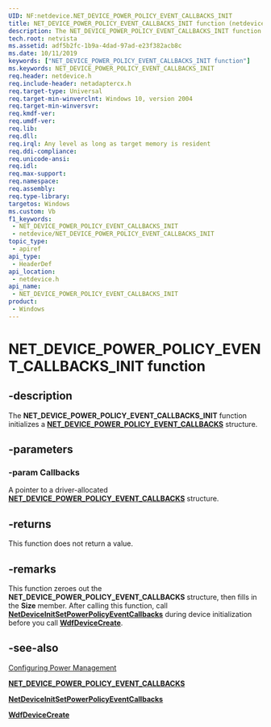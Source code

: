 ```yaml
---
UID: NF:netdevice.NET_DEVICE_POWER_POLICY_EVENT_CALLBACKS_INIT
title: NET_DEVICE_POWER_POLICY_EVENT_CALLBACKS_INIT function (netdevice.h)
description: The NET_DEVICE_POWER_POLICY_EVENT_CALLBACKS_INIT function initializes a NET_DEVICE_POWER_POLICY_EVENT_CALLBACKS structure.
tech.root: netvista
ms.assetid: adf5b2fc-1b9a-4dad-97ad-e23f382acb8c
ms.date: 10/11/2019
keywords: ["NET_DEVICE_POWER_POLICY_EVENT_CALLBACKS_INIT function"]
ms.keywords: NET_DEVICE_POWER_POLICY_EVENT_CALLBACKS_INIT
req.header: netdevice.h
req.include-header: netadaptercx.h 
req.target-type: Universal
req.target-min-winverclnt: Windows 10, version 2004
req.target-min-winversvr: 
req.kmdf-ver: 
req.umdf-ver: 
req.lib: 
req.dll: 
req.irql: Any level as long as target memory is resident
req.ddi-compliance: 
req.unicode-ansi: 
req.idl: 
req.max-support: 
req.namespace: 
req.assembly: 
req.type-library: 
targetos: Windows
ms.custom: Vb
f1_keywords:
 - NET_DEVICE_POWER_POLICY_EVENT_CALLBACKS_INIT
 - netdevice/NET_DEVICE_POWER_POLICY_EVENT_CALLBACKS_INIT
topic_type:
 - apiref
api_type:
 - HeaderDef
api_location:
 - netdevice.h
api_name:
 - NET_DEVICE_POWER_POLICY_EVENT_CALLBACKS_INIT
product:
 - Windows
---
```


# NET_DEVICE_POWER_POLICY_EVENT_CALLBACKS_INIT function


## -description

The **NET_DEVICE_POWER_POLICY_EVENT_CALLBACKS_INIT** function initializes a [**NET_DEVICE_POWER_POLICY_EVENT_CALLBACKS**](../netdevice/ns-netdevice-_net_device_power_policy_event_callbacks.md) structure.

## -parameters

### -param Callbacks

A pointer to a driver-allocated [**NET_DEVICE_POWER_POLICY_EVENT_CALLBACKS**](../netdevice/ns-netdevice-_net_device_power_policy_event_callbacks.md) structure.

## -returns

This function does not return a value.

## -remarks

This function zeroes out the **NET_DEVICE_POWER_POLICY_EVENT_CALLBACKS** structure, then fills in the **Size** member. After calling this function, call [**NetDeviceInitSetPowerPolicyEventCallbacks**](../netdevice/nf-netdevice-netdeviceinitsetpowerpolicyeventcallbacks.md) during device initialization before you call [**WdfDeviceCreate**](../wdfdevice/nf-wdfdevice-wdfdevicecreate.md).

## -see-also

[Configuring Power Management](https://docs.microsoft.com/windows-hardware/drivers/netcx/configuring-power-management)

[**NET_DEVICE_POWER_POLICY_EVENT_CALLBACKS**](../netdevice/ns-netdevice-_net_device_power_policy_event_callbacks.md)

[**NetDeviceInitSetPowerPolicyEventCallbacks**](../netdevice/nf-netdevice-netdeviceinitsetpowerpolicyeventcallbacks.md)

[**WdfDeviceCreate**](../wdfdevice/nf-wdfdevice-wdfdevicecreate.md)

